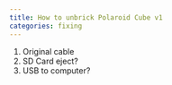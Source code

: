 ```yaml
---
title: How to unbrick Polaroid Cube v1
categories: fixing
---
```


1. Original cable
2. SD Card eject?
3. USB to computer?


